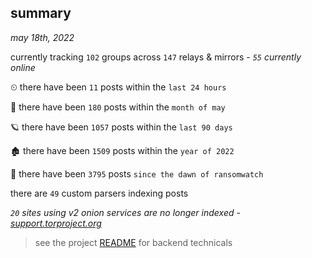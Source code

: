 
## summary
_may 18th, 2022_

currently tracking `102` groups across `147` relays & mirrors - _`55` currently online_

⏲ there have been `11` posts within the `last 24 hours`

🦈 there have been `180` posts within the `month of may`

🪐 there have been `1057` posts within the `last 90 days`

🏚 there have been `1509` posts within the `year of 2022`

🦕 there have been `3795` posts `since the dawn of ransomwatch`

there are `49` custom parsers indexing posts

_`20` sites using v2 onion services are no longer indexed - [support.torproject.org](https://support.torproject.org/onionservices/v2-deprecation/)_

> see the project [README](https://github.com/joshhighet/ransomwatch#ransomwatch--) for backend technicals
